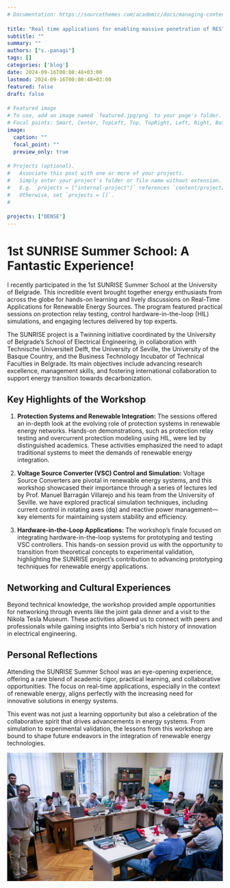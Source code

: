 ```yaml
---
# Documentation: https://sourcethemes.com/academic/docs/managing-content/

title: "Real time applications for enabling massive penetration of RES"
subtitle: ""
summary: ""
authors: ["s.-panagi"]
tags: []
categories: ['blog']
date: 2024-09-16T00:08:48+03:00
lastmod: 2024-09-16T00:08:48+03:00
featured: false
draft: false

# Featured image
# To use, add an image named `featured.jpg/png` to your page's folder.
# Focal points: Smart, Center, TopLeft, Top, TopRight, Left, Right, BottomLeft, Bottom, BottomRight.
image:
  caption: ""
  focal_point: ""
  preview_only: true

# Projects (optional).
#   Associate this post with one or more of your projects.
#   Simply enter your project's folder or file name without extension.
#   E.g. `projects = ["internal-project"]` references `content/project/deep-learning/index.md`.
#   Otherwise, set `projects = []`.
# 

projects: ["DENSE"]
---
```



# 1st SUNRISE Summer School: A Fantastic Experience!

I recently participated in the 1st SUNRISE Summer School at the University of Belgrade. This incredible event brought together energy enthusiasts from across the globe for hands-on learning and lively discussions on Real-Time Applications for Renewable Energy Sources. The program featured practical sessions on protection relay testing, control hardware-in-the-loop (HIL) simulations, and engaging lectures delivered by top experts.

The SUNRISE project is a Twinning initiative coordinated by the University of Belgrade’s School of Electrical Engineering, in collaboration with Technische Universiteit Delft, the University of Seville, the University of the Basque Country, and the Business Technology Incubator of Technical Faculties in Belgrade. Its main objectives include advancing research excellence, management skills, and fostering international collaboration to support energy transition towards decarbonization.

## Key Highlights of the Workshop

1. **Protection Systems and Renewable Integration:** The sessions offered an in-depth look at the evolving role of protection systems in renewable energy networks. Hands-on demonstrations, such as protection relay testing and overcurrent protection modeling using HIL, were led by distinguished academics. These activities emphasized the need to adapt traditional systems to meet the demands of renewable energy integration.

2. **Voltage Source Converter (VSC) Control and Simulation:** Voltage Source Converters are pivotal in renewable energy systems, and this workshop showcased their importance through a series of lectures led by Prof. Manuel Barragán Villarejo and his team from the University of Seville. we have explored practical simulation techniques, including current control in rotating axes (dq) and reactive power management—key elements for maintaining system stability and efficiency.

3. **Hardware-in-the-Loop Applications:** The workshop’s finale focused on integrating hardware-in-the-loop systems for prototyping and testing VSC controllers. This hands-on session provid us with the opportunity to transition from theoretical concepts to experimental validation, highlighting the SUNRISE project’s contribution to advancing prototyping techniques for renewable energy applications.

## Networking and Cultural Experiences
Beyond technical knowledge, the workshop provided ample opportunities for networking through events like the joint gala dinner and a visit to the Nikola Tesla Museum. These activities allowed us to connect with peers and professionals while gaining insights into Serbia's rich history of innovation in electrical engineering.

## Personal Reflections
Attending the SUNRISE Summer School was an eye-opening experience, offering a rare blend of academic rigor, practical learning, and collaborative opportunities. The focus on real-time applications, especially in the context of renewable energy, aligns perfectly with the increasing need for innovative solutions in energy systems.

This event was not just a learning opportunity but also a celebration of the collaborative spirit that drives advancements in energy systems. From simulation to experimental validation, the lessons from this workshop are bound to shape future endeavors in the integration of renewable energy technologies.

![jpeg](image.jpeg)
